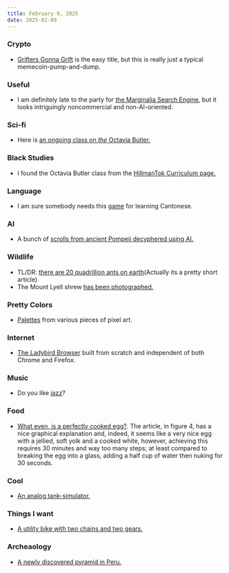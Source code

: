 ```yaml
---
title: February 9, 2025
date: 2025-02-09
---
```

### Crypto
* [Grifters Gonna Grift](https://www.bloomberg.com/graphics/2025-trump-token-memecoin-crypto-finance/?embedded-checkout=true) is the
easy title, but this is really just a typical memecoin-pump-and-dump.

### Useful
* I am definitely late to the party for [the Marginalia Search Engine](https://marginalia-search.com/), but it looks
intriguingly noncommercial and non-AI-oriented.

### Sci-fi
* Here is [an ongoing class on _the_ Octavia Butler.](https://www.youtube.com/watch?v=o2Thi573CgI)

### Black Studies
* I found the Octavia Butler class from the [HillmanTok Curriculum page.](https://www.tiktok.com/@livewithmichaele/video/7463300948853607723)

### Language
* I am sure somebody needs this [game](https://cantoscrolls.com/) for learning Cantonese.

### AI
* A bunch of [scrolls from ancient Pompeii decyphered using AI.](https://www.thefp.com/p/luke-farritor-vesuvius-challenge-scrolls-rome)

### Wildlife
* TL/DR: [there are 20 quadrillion ants on earth](https://www.science.org/content/article/how-many-ants-live-earth)(Actually
its a pretty short article)
* The Mount Lyell shrew [has been photographed.](https://www.sfgate.com/bayarea/article/elusive-california-mammal-photographed-20040772.php)

### Pretty Colors
* [Palettes](https://lospec.com/palette-list) from various pieces of pixel art.

### Internet
* [The Ladybird Browser](https://ladybird.org/) built from scratch and independent of both Chrome and Firefox.

### Music
* Do you like [jazz](https://aviary.library.vanderbilt.edu/collections/2137)?

### Food
* [What even, is a perfectly cooked egg?](https://www.nature.com/articles/s44172-024-00334-w).  The article, in figure 4,
has a nice graphical explanation and, indeed, it seems like a very nice egg with a jellied, soft yolk and a cooked white,
however, achieving this requires 30 minutes and way too many steps; at least compared to breaking the egg into a glass,
adding a half cup of water then nuking for 30 seconds.

### Cool
* [An analog tank-simulator.](https://youtu.be/AcQifPHcMLE)

### Things I want
* [A utility bike with two chains and two gears.](https://arstechnica.com/cars/2025/02/why-it-makes-perfect-sense-for-this-bike-to-have-two-gears-and-two-chains/)

### Archeaology
* [A newly discovered pyramid in Peru.](https://omniletters.com/hidden-pyramid-structure-discovered-near-caral/)

